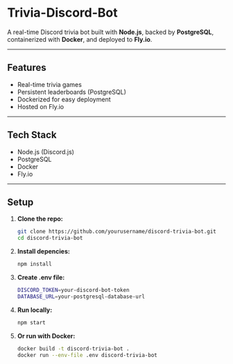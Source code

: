 # Trivia-Discord-Bot
A real-time Discord trivia bot built with **Node.js**, backed by **PostgreSQL**, containerized with **Docker**, and deployed to **Fly.io**.

---

## Features

- Real-time trivia games
- Persistent leaderboards (PostgreSQL)
- Dockerized for easy deployment
- Hosted on Fly.io

---

## Tech Stack

- Node.js (Discord.js)
- PostgreSQL
- Docker
- Fly.io

---

## Setup

1. **Clone the repo:**
   ```bash
   git clone https://github.com/yourusername/discord-trivia-bot.git
   cd discord-trivia-bot
   ```
2. **Install depencies:**
   ```bash
   npm install
   ```
3. **Create .env file:**
   ```bash
   DISCORD_TOKEN=your-discord-bot-token
   DATABASE_URL=your-postgresql-database-url
   ```
4. **Run locally:**
   ```bash
   npm start
   ```
5. **Or run with Docker:**
   ```bash
   docker build -t discord-trivia-bot .
   docker run --env-file .env discord-trivia-bot
   ```

